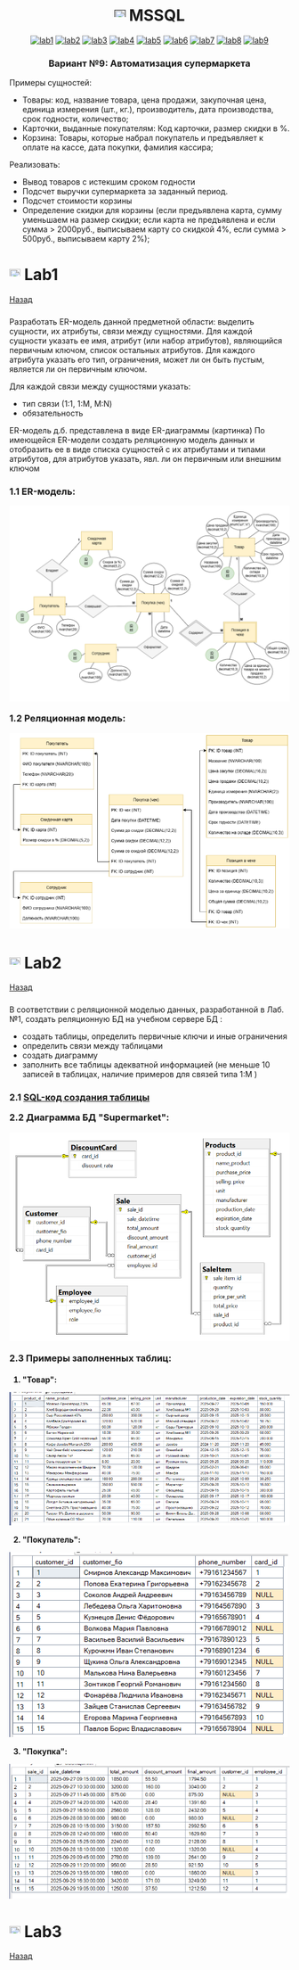 <h1 name="content" align="center"><a href=""><img src="https://github.com/user-attachments/assets/e080adec-6af7-4bd2-b232-d43cb37024ac" width="20" height="20"/></a> MSSQL</h1>

<p align="center">
  <a href="#-lab1"><img alt="lab1" src="https://img.shields.io/badge/Lab1-blue"></a> 
  <a href="#-lab2"><img alt="lab2" src="https://img.shields.io/badge/Lab2-red"></a>
  <a href="#-lab3"><img alt="lab3" src="https://img.shields.io/badge/Lab3-green"></a>
  <a href="#-lab4"><img alt="lab4" src="https://img.shields.io/badge/Lab4-yellow"></a>
  <a href="#-lab5"><img alt="lab5" src="https://img.shields.io/badge/Lab5-gray"></a>
  <a href="#-lab6"><img alt="lab6" src="https://img.shields.io/badge/Lab6-orange"></a> 
  <a href="#-lab7"><img alt="lab7" src="https://img.shields.io/badge/Lab7-brown"></a>
  <a href="#-lab8"><img alt="lab8" src="https://img.shields.io/badge/Lab8-purple"></a>
  <a href="#-lab9"><img alt="lab9" src="https://img.shields.io/badge/Lab9-violet"></a> 
</p>

<h3 align="center">
  <a href="#client"></a>
Вариант №9: Автоматизация супермаркета
</h3>

Примеры сущностей:
- Товары: код, название товара, цена продажи, закупочная цена, единица измерения (шт., кг.), производитель, дата производства, срок годности, количество;
- Карточки, выданные покупателям: Код карточки, размер скидки в %.
- Корзина: Товары, которые набрал покупатель и предъявляет к оплате на кассе, дата покупки, фамилия кассира;


Реализовать:
- Вывод товаров с истекшим сроком годности
- Подсчет выручки супермаркета за заданный период.
- Подсчет стоимости корзины
- Определение скидки для корзины (если предъявлена карта, сумму уменьшаем на размер скидки; если карта не предъявлена и если сумма > 2000руб., выписываем карту со скидкой 4%, если сумма > 500руб., выписываем карту 2%);


# <img src="https://github.com/user-attachments/assets/e080adec-6af7-4bd2-b232-d43cb37024ac" width="20" height="20"/> Lab1
[Назад](#content)
<h3 align="left">
  <a href="#client"></a>
</h3>
Разработать ER-модель данной предметной области: выделить сущности, их атрибуты, связи между сущностями. 
Для каждой сущности указать ее имя, атрибут (или набор атрибутов), являющийся первичным ключом, список остальных атрибутов.
Для каждого атрибута указать его тип, ограничения, может ли он быть пустым, является ли он первичным ключом.

Для каждой связи между сущностями указать: 
- тип связи (1:1, 1:M, M:N)
- обязательность

ER-модель д.б. представлена в виде ER-диаграммы (картинка)
По имеющейся ER-модели создать реляционную модель данных и отобразить ее в виде списка сущностей с их атрибутами и типами атрибутов,  для атрибутов указать, явл. ли он первичным или внешним ключом 

<h3 align="left">
  <a href="#client"></a>
1.1 ER-модель:
  
![image](https://github.com/Ksunchiks/Lab_databases/blob/main/Lab%201/er_model.png)
 
1.2 Реляционная модель:

![image](https://github.com/Ksunchiks/Lab_databases/blob/main/Lab%201/реляционная%20модель.png)
</h3>

# <img src="https://github.com/user-attachments/assets/e080adec-6af7-4bd2-b232-d43cb37024ac" width="20" height="20"/> Lab2
[Назад](#content) 
<h3 align="left"> 
  <a href="#client"></a>
</h3>

В соответствии с реляционной моделью данных, разработанной в Лаб.№1, создать реляционную БД на учебном сервере БД :
- создать таблицы, определить первичные ключи и иные ограничения
- определить связи между таблицами
- создать диаграмму
- заполнить все таблицы адекватной информацией (не меньше 10 записей в таблицах, наличие примеров для связей типа 1:M )

<h3>
  
2.1 [SQL-код создания таблицы](https://github.com/Ksunchiks/Lab_databases/blob/main/Lab%202/QuerySupermarket.sql)


2.2 Диаграмма БД "Supermarket":
  
![image](https://github.com/Ksunchiks/Lab_databases/blob/main/Lab%202/diagram_supermarket.png)
  
2.3 Примеры заполненных таблиц:
</h3>
<h4>
  
  1) "Товар":
  
![image](https://github.com/Ksunchiks/Lab_databases/blob/main/Lab%202/table_products.png)

  2) "Покупатель":
     
![image](https://github.com/Ksunchiks/Lab_databases/blob/main/Lab%202/table_customer.png)

  3) "Покупка":
     
 ![image](https://github.com/Ksunchiks/Lab_databases/blob/main/Lab%202/table_sale.png)

</h4>

# <img src="https://github.com/user-attachments/assets/e080adec-6af7-4bd2-b232-d43cb37024ac" width="20" height="20"/> Lab3
[Назад](#content)
<h3 align="left">
  <a href="#client"></a>
</h3>



































